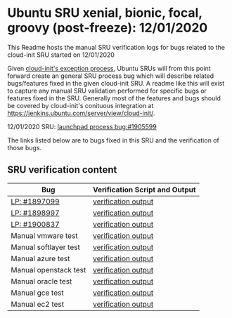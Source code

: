 Ubuntu SRU xenial, bionic, focal, groovy (post-freeze): 12/01/2020
=====
This Readme hosts the manual SRU verification logs for bugs related to the cloud-init SRU started on 12/01/2020

Given [cloud-init's exception process](https://wiki.ubuntu.com/CloudinitUpdates), Ubuntu SRUs will from this point forward create an general SRU process bug which will describe related bugs/features fixed in the given cloud-init SRU. A readme like this will exist to capture any manual SRU validation performed for specific bugs or features fixed in the SRU. Generally most of the features and bugs should be covered by cloud-init's conituous integration at https://jenkins.ubuntu.com/server/view/cloud-init/.


12/01/2020 SRU: [launchpad process bug:#1905599](https://pad.lv/1905599)


The links listed below are to bugs fixed in this SRU and the verification of those bugs.

## SRU verification content
| Bug | Verification Script and Output |
| -------- |  -------- |
| [LP: #1897099](http://pad.lv/1897099) | [verification output](bugs/lp-1897099.txt) |
| [LP: #1898997](http://pad.lv/1898997) | [verification output](bugs/lp-1898997.txt) |
| [LP: #1900837](http://pad.lv/1900837) | [verification output](bugs/lp-1900837.txt) |
| Manual vmware test | [verification output](../manual/vmware-sru-20.4.0.txt) |
| Manual softlayer test | [verification output](../manual/softlayer-sru-20.4.0.txt) |
| Manual azure test | [verification output](../manual/azure-sru-20.4.0.txt) |
| Manual openstack test | [verification output](../manual/openstack-sru-20.4.0.txt) |
| Manual oracle test | [verification output](../manual/oracle-sru-20.4.0.txt) |
| Manual gce test | [verification output](../manual/gce-sru-20.4.0.txt) |
| Manual ec2 test | [verification output](../manual/ec2-sru-20.4.0.txt) |
